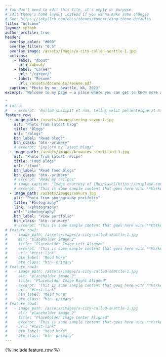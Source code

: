 ```yaml
---
# You don't need to edit this file, it's empty on purpose.
# Edit theme's home layout instead if you wanna make some changes
# See: https://jekyllrb.com/docs/themes/#overriding-theme-defaults
title: "Welcome"
layout: splash
author_profile: true
header:
  overlay_color: "#000"
  overlay_filter: "0.5"
  overlay_image: /assets/images/a-city-called-seattle-1.jpg
  actions:
    - label: "About"
      url: /about/
    - label: "Career"
      url: "/career/"
    - label: "Resume"
      url: /assets/documents/resume.pdf
  caption: "Photo by me, Seattle, WA, 2023"
excerpt: "Welcome to my page — a place where you can get to know more about me, explore my works, and share in my interests.

"
# intro:
#   - excerpt: 'Nullam suscipit et nam, tellus velit pellentesque at malesuada, enim eaque. Quis nulla, netus tempor in diam gravida tincidunt, *proin faucibus* voluptate felis id sollicitudin. Centered with `type="center"`'
feature_row:
  - image_path: /assets/images/seeing-seven-1.jpg
    alt: "Photo from latest blog"
    title: "Blogs"
    url: "/blogs"
    btn_label: "Read blogs"
    btn_class: "btn--primary"
    # excerpt: "Explore my latest blogs"
  - image_path: /assets/images/brownies-simplified-1.jpg
    alt: "Photo from latest recipe"
    title: "Food Blogs"
    url: "/food"
    btn_label: "Read food blogs"
    btn_class: "btn--primary"
    # excerpt: "Read my recipes"
    # image_caption: "Image courtesy of [Unsplash](https://unsplash.com/)"
    # excerpt: "This is some sample content that goes here with **Markdown** formatting."
  - image_path: /assets/images/sakura.jpg
    alt: "Photo from photography portfolio"
    title: "Photography"
    link: "/photography"
    url: "/photography"
    btn_label: "View portfolio"
    btn_class: "btn--primary"
    # excerpt: "This is some sample content that goes here with **Markdown** formatting."
# feature_row2:
#   - image_path: /assets/images/a-city-called-seattle-1.jpg
#     alt: "placeholder image 2"
#     title: "Placeholder Image Left Aligned"
#     excerpt: 'This is some sample content that goes here with **Markdown** formatting. Left aligned with `type="left"`'
#     url: "#test-link"
#     btn_label: "Read More"
#     btn_class: "btn--primary"
# feature_row3:
#   - image_path: /assets/images/a-city-called-seattle-1.jpg
#     alt: "placeholder image 2"
#     title: "Placeholder Image Right Aligned"
#     excerpt: 'This is some sample content that goes here with **Markdown** formatting. Right aligned with `type="right"`'
#     url: "#test-link"
#     btn_label: "Read More"
#     btn_class: "btn--primary"
# feature_row4:
#   - image_path: /assets/images/a-city-called-seattle-1.jpg
#     alt: "placeholder image 2"
#     title: "Placeholder Image Center Aligned"
#     excerpt: 'This is some sample content that goes here with **Markdown** formatting. Centered with `type="center"`'
#     url: "#test-link"
#     btn_label: "Read More"
#     btn_class: "btn--primary"
---
```


<!-- {% include feature_row id="intro" type="center" %} -->

{% include feature_row %}

<!-- {% include feature_row id="feature_row2" type="left" %} -->

<!-- {% include feature_row id="feature_row3" type="right" %} -->

<!-- {% include feature_row id="feature_row4" type="center" %} -->
